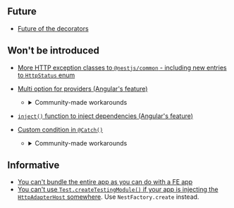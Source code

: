 ## Future

- [Future of the decorators](https://github.com/nestjs/nest/issues/10959#issuecomment-1406131938)

## Won't be introduced

- [More HTTP exception classes to `@nestjs/common` - including new entries to `HttpStatus` enum](https://github.com/nestjs/nest/issues/6657#issuecomment-799214959)

- [Multi option for providers (Angular's feature)](https://github.com/nestjs/nest/issues/770#issuecomment-1412029060)

  - <details><summary>Community-made workarounds</summary>

    1. https://dev.to/micalevisk/nestjs-tip-multi-value-providers-almost-like-multi-from-angular-1c63
    2. https://github.com/Sikora00/multi

    </details>

- [`inject()` function to inject dependencies (Angular's feature)](https://github.com/nestjs/nest/issues/10586#issuecomment-1324707932)

- [Custom condition in `@Catch()`](https://github.com/nestjs/nest/issues/4516)
  - <details><summary>Community-made workarounds</summary>

    1. https://dev.to/micalevisk/nestjs-tip-fine-grained-exception-filtering-for-the-same-exception-class-5ha5

    </details>

## Informative

- [You can't bundle the entire app as you can do with a FE app](https://github.com/nestjs/nest/issues/1706#issuecomment-579248915)
- [You can't use `Test.createTestingModule()` if your app is injecting the `HttpAdapterHost` somewhere](https://github.com/nestjs/nest/issues/8076#issuecomment-926542597). Use `NestFactory.create` instead.
